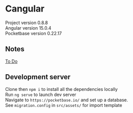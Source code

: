 # Cangular

Project version 0.8.8
<br>
Angular version 15.0.4
<br>
Pocketbase version 0.22.17

## Notes

[To Do](https://denim-rocket-cf2.notion.site/Cangular-0b2ed8097faa47beb94c05f8fcba0ef1)

## Development server

Clone then `npm i` to install all the dependencies locally
<br>
Run `ng serve` to launch dev server
<br>
Navigate to `https://pocketbase.io/` and set up a database.
<br>
See `migration.config` in `src/assets/` for import template
